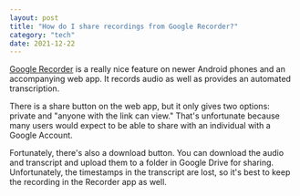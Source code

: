 ```yaml
---
layout: post
title: "How do I share recordings from Google Recorder?"
category: "tech"
date: 2021-12-22
---
```


[Google Recorder](https://recorder.google.com/) is a really nice feature on newer Android phones and an accompanying web app.  It records audio as well as provides an automated transcription.

There is a share button on the web app, but it only gives two options: private and "anyone with the link can view."  That's unfortunate because many users would expect to be able to share with an individual with a Google Account.

Fortunately, there's also a download button.  You can download the audio and transcript and upload them to a folder in Google Drive for sharing.  Unfortunately, the timestamps in the transcript are lost, so it's best to keep the recording in the Recorder app as well.
